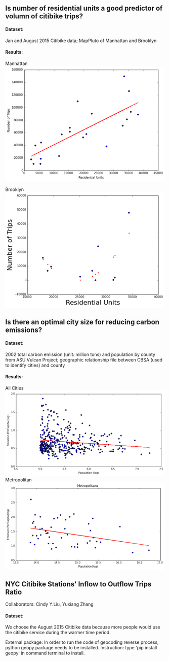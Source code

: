 ## Is number of residential units a good predictor of volumn of citibike trips? 

#### Dataset: 
Jan and August 2015 Citibike data; MapPluto of Manhattan and Brooklyn

#### Results:
Manhattan  <br />
![units_biketrips_linefit_mn](Output/units_biketrips_linefit_mn.png)

Brooklyn  <br />
![units_biketrips_polyfit_bkl.png](Output/units_biketrips_polyfit_bkl.png)

## Is there an optimal city size for reducing carbon emissions?

#### Dataset: 
2002 total carbon emission (unit: million tons) and population by county from ASU Vulcan Project; geographic relationship file between CBSA (used to identify cities) and county

#### Results:
All Cities <br />
![emission_population.png](Output/emission_population.png)
Metropolitan  <br />
![emission_population_metro.png](Output/emission_population_metro.png)

## NYC Citibike Stations' Inflow to Outflow Trips Ratio
Collaborators: Cindy Y.Liu, Yuxiang Zhang

#### Dateset: 
We choose the August 2015 Citibike data because more people would use the citibike service during the warmer time period. 

External package: In order to run the code of geocoding reverse process, python geopy package needs to be installed.  Instruction: type 'pip install geopy' in command terminal to install.